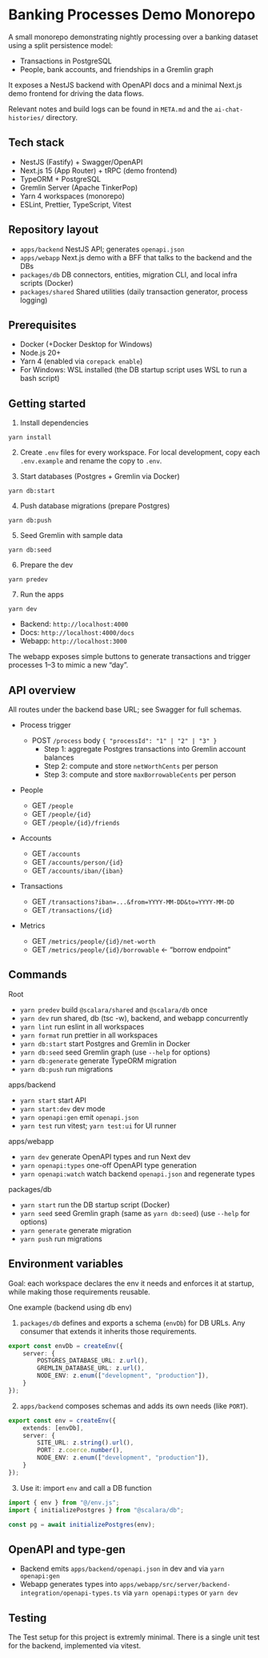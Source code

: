 # Banking Processes Demo Monorepo

A small monorepo demonstrating nightly processing over a banking dataset using a split persistence model:
- Transactions in PostgreSQL
- People, bank accounts, and friendships in a Gremlin graph

It exposes a NestJS backend with OpenAPI docs and a minimal Next.js demo frontend for driving the data flows.

Relevant notes and build logs can be found in `META.md` and the `ai-chat-histories/` directory.

## Tech stack
- NestJS (Fastify) + Swagger/OpenAPI
- Next.js 15 (App Router) + tRPC (demo frontend)
- TypeORM + PostgreSQL
- Gremlin Server (Apache TinkerPop)
- Yarn 4 workspaces (monorepo)
- ESLint, Prettier, TypeScript, Vitest

## Repository layout
- `apps/backend` NestJS API; generates `openapi.json`
- `apps/webapp` Next.js demo with a BFF that talks to the backend and the DBs
- `packages/db` DB connectors, entities, migration CLI, and local infra scripts (Docker)
- `packages/shared` Shared utilities (daily transaction generator, process logging)

## Prerequisites
- Docker (+Docker Desktop for Windows)
- Node.js 20+
- Yarn 4 (enabled via `corepack enable`)
- For Windows: WSL installed (the DB startup script uses WSL to run a bash script)

## Getting started
1) Install dependencies
```
yarn install
```

2) Create `.env` files for every workspace. For local development, copy each `.env.example` and rename the copy to `.env`.

3) Start databases (Postgres + Gremlin via Docker)
```
yarn db:start
```

4) Push database migrations (prepare Postgres)
```
yarn db:push
```

5) Seed Gremlin with sample data
```
yarn db:seed
```

6) Prepare the dev
```
yarn predev
```

7) Run the apps
```
yarn dev
```
- Backend: `http://localhost:4000`
- Docs: `http://localhost:4000/docs`
- Webapp: `http://localhost:3000`

The webapp exposes simple buttons to generate transactions and trigger processes 1–3 to mimic a new “day”.

## API overview
All routes under the backend base URL; see Swagger for full schemas.

- Process trigger
  - POST `/process` body `{ "processId": "1" | "2" | "3" }`
    - Step 1: aggregate Postgres transactions into Gremlin account balances
    - Step 2: compute and store `netWorthCents` per person
    - Step 3: compute and store `maxBorrowableCents` per person

- People
  - GET `/people`
  - GET `/people/{id}`
  - GET `/people/{id}/friends`

- Accounts
  - GET `/accounts`
  - GET `/accounts/person/{id}`
  - GET `/accounts/iban/{iban}`

- Transactions
  - GET `/transactions?iban=...&from=YYYY-MM-DD&to=YYYY-MM-DD`
  - GET `/transactions/{id}`

- Metrics
  - GET `/metrics/people/{id}/net-worth`
  - GET `/metrics/people/{id}/borrowable`  ← “borrow endpoint”

## Commands
Root
- `yarn predev` build `@scalara/shared` and `@scalara/db` once
- `yarn dev` run shared, db (tsc -w), backend, and webapp concurrently
- `yarn lint` run eslint in all workspaces
- `yarn format` run prettier in all workspaces
- `yarn db:start` start Postgres and Gremlin in Docker
- `yarn db:seed` seed Gremlin graph
  (use `--help` for options)
- `yarn db:generate` generate TypeORM migration
- `yarn db:push` run migrations

apps/backend
- `yarn start` start API
- `yarn start:dev` dev mode
- `yarn openapi:gen` emit `openapi.json`
- `yarn test` run vitest; `yarn test:ui` for UI runner

apps/webapp
- `yarn dev` generate OpenAPI types and run Next dev
- `yarn openapi:types` one-off OpenAPI type generation
- `yarn openapi:watch` watch backend `openapi.json` and regenerate types

packages/db
- `yarn start` run the DB startup script (Docker)
- `yarn seed` seed Gremlin graph (same as `yarn db:seed`)
  (use `--help` for options)
- `yarn generate` generate migration
- `yarn push` run migrations


## Environment variables
Goal: each workspace declares the env it needs and enforces it at startup, while making those requirements reusable.

One example (backend using db env)
1) `packages/db` defines and exports a schema (`envDb`) for DB URLs. Any consumer that extends it inherits those requirements.
```ts
export const envDb = createEnv({
    server: {
        POSTGRES_DATABASE_URL: z.url(),
        GREMLIN_DATABASE_URL: z.url(),
        NODE_ENV: z.enum(["development", "production"]),
    }
});
```
2) `apps/backend` composes schemas and adds its own needs (like `PORT`).
```ts
export const env = createEnv({
    extends: [envDb],
    server: {
        SITE_URL: z.string().url(),
        PORT: z.coerce.number(),
        NODE_ENV: z.enum(["development", "production"]),
    }
});
```
3) Use it: import `env` and call a DB function
```ts
import { env } from "@/env.js";
import { initializePostgres } from "@scalara/db";

const pg = await initializePostgres(env);
```

## OpenAPI and type-gen
- Backend emits `apps/backend/openapi.json` in dev and via `yarn openapi:gen`
- Webapp generates types into `apps/webapp/src/server/backend-integration/openapi-types.ts` via `yarn openapi:types` or `yarn dev`

## Testing
The Test setup for this project is extremly minimal. There is a single unit test for the backend, implemented via vitest.

